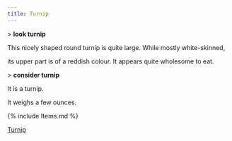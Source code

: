 ```yaml
---
title: Turnip
---
```


\> **look turnip**

This nicely shaped round turnip is quite large. While mostly
white-skinned,

its upper part is of a reddish colour. It appears quite wholesome to
eat.

\> **consider turnip**

It is a turnip.

It weighs a few ounces.

{% include Items.md %}

[Turnip](Category:_Consumables "wikilink")